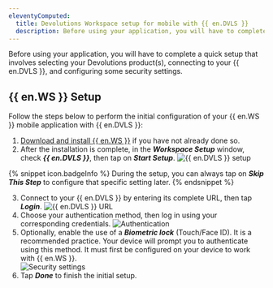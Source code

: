 ```yaml
---
eleventyComputed:
  title: Devolutions Workspace setup for mobile with {{ en.DVLS }}
  description: Before using your application, you will have to complete a quick setup that involves selecting your Devolutions product(s), connecting to your {{ en.DVLS }}, and configuring some security settings.
---
```

Before using your application, you will have to complete a quick setup that involves selecting your Devolutions product(s), connecting to your {{ en.DVLS }}, and configuring some security settings.

## {{ en.WS }} Setup

Follow the steps below to perform the initial configuration of your {{ en.WS }} mobile application with {{ en.DVLS }}:

1. [Download and install {{ en.WS }}](https://devolutions.net/workspace/) if you have not already done so.
1. After the installation is complete, in the ***Workspace Setup*** window, check ***{{ en.DVLS }}***, then tap on ***Start Setup***.
![{{ en.DVLS }} setup](https://webdevolutions.azureedge.net/docs/en/server/ServerOp2076.png)

{% snippet icon.badgeInfo %} 
During the setup, you can always tap on ***Skip This Step*** to configure that specific setting later.
{% endsnippet %}

3. Connect to your {{ en.DVLS }} by entering its complete URL, then tap ***Login***.
![{{ en.DVLS }} URL](https://webdevolutions.azureedge.net/docs/en/server/ServerOp2077.png)
1. Choose your authentication method, then log in using your corresponding credentials.
![Authentication](https://webdevolutions.azureedge.net/docs/en/server/ServerOp2078.png)
1. Optionally, enable the use of a ***Biometric lock*** (Touch/Face ID). It is a recommended practice. Your device will prompt you to authenticate using this method. It must first be configured on your device to work with {{ en.WS }}.  
![Security settings](https://webdevolutions.azureedge.net/docs/en/server/ServerOp2079.png)
1. Tap ***Done*** to finish the initial setup.

